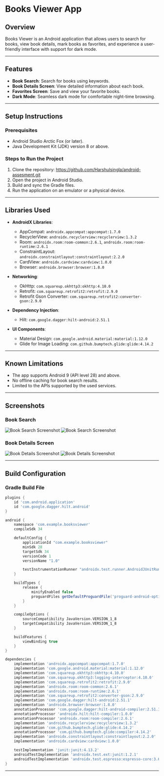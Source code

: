 # Books Viewer App

## Overview
Books Viewer is an Android application that allows users to search for books, view book details, mark books as favorites, and experience a user-friendly interface with support for dark mode.

---

## Features

- **Book Search**: Search for books using keywords.
- **Book Details Screen**: View detailed information about each book.
- **Favorites Screen**: Save and view your favorite books.
- **Dark Mode**: Seamless dark mode for comfortable night-time browsing.

---

## Setup Instructions

### Prerequisites
- Android Studio Arctic Fox (or later).
- Java Development Kit (JDK) version 8 or above.

### Steps to Run the Project

1. Clone the repository: https://github.com/Harshulsingla/android-assesment.git
2. Open the project in Android Studio.
3. Build and sync the Gradle files.
4. Run the application on an emulator or a physical device.

---

## Libraries Used

- **AndroidX Libraries**:
    - AppCompat: `androidx.appcompat:appcompat:1.7.0`
    - RecyclerView: `androidx.recyclerview:recyclerview:1.3.2`
    - Room: `androidx.room:room-common:2.6.1`, `androidx.room:room-runtime:2.6.1`
    - ConstraintLayout: `androidx.constraintlayout:constraintlayout:2.2.0`
    - CardView: `androidx.cardview:cardview:1.0.0`
    - Browser: `androidx.browser:browser:1.8.0`

- **Networking**:
    - OkHttp: `com.squareup.okhttp3:okhttp:4.10.0`
    - Retrofit: `com.squareup.retrofit2:retrofit:2.9.0`
    - Retrofit Gson Converter: `com.squareup.retrofit2:converter-gson:2.9.0`

- **Dependency Injection**:
    - Hilt: `com.google.dagger:hilt-android:2.51.1`

- **UI Components**:
    - Material Design: `com.google.android.material:material:1.12.0`
    - Glide for Image Loading: `com.github.bumptech.glide:glide:4.14.2`
---

## Known Limitations

- The app supports Android 9 (API level 28) and above.
- No offline caching for book search results.
- Limited to the APIs supported by the used services.

---

## Screenshots

### Book Search
![Book Search Screenshot](assets/search_book_day.png)
![Book Search Screenshot](assets/search_book_night.png)

### Book Details Screen
![Book Details Screenshot](assets/book_detaills_day.png)
![Book Details Screenshot](assets/book_detaills_night.png)


---

## Build Configuration

### Gradle Build File
```gradle
plugins {
    id 'com.android.application'
    id 'com.google.dagger.hilt.android'
}

android {
    namespace 'com.example.booksviewer'
    compileSdk 34

    defaultConfig {
        applicationId "com.example.booksviewer"
        minSdk 28
        targetSdk 34
        versionCode 1
        versionName "1.0"

        testInstrumentationRunner "androidx.test.runner.AndroidJUnitRunner"
    }

    buildTypes {
        release {
            minifyEnabled false
            proguardFiles getDefaultProguardFile('proguard-android-optimize.txt'), 'proguard-rules.pro'
        }
    }

    compileOptions {
        sourceCompatibility JavaVersion.VERSION_1_8
        targetCompatibility JavaVersion.VERSION_1_8
    }

    buildFeatures {
        viewBinding true
    }
}

dependencies {
    implementation 'androidx.appcompat:appcompat:1.7.0'
    implementation 'com.google.android.material:material:1.12.0'
    implementation 'com.squareup.okhttp3:okhttp:4.10.0'
    implementation 'com.squareup.okhttp3:logging-interceptor:4.10.0'
    implementation 'com.squareup.retrofit2:retrofit:2.9.0'
    implementation 'androidx.room:room-common:2.6.1'
    implementation 'androidx.room:room-runtime:2.6.1'
    implementation 'com.squareup.retrofit2:converter-gson:2.9.0'
    implementation 'com.google.dagger:hilt-android:2.51.1'
    implementation 'androidx.browser:browser:1.8.0'
    annotationProcessor 'com.google.dagger:hilt-android-compiler:2.51.1'
    annotationProcessor 'androidx.hilt:hilt-compiler:1.0.0'
    annotationProcessor 'androidx.room:room-compiler:2.6.1'
    implementation 'androidx.recyclerview:recyclerview:1.3.2'
    implementation 'com.github.bumptech.glide:glide:4.14.2'
    annotationProcessor 'com.github.bumptech.glide:compiler:4.14.2'
    implementation 'androidx.constraintlayout:constraintlayout:2.2.0'
    implementation 'androidx.cardview:cardview:1.0.0'

    testImplementation 'junit:junit:4.13.2'
    androidTestImplementation 'androidx.test.ext:junit:1.2.1'
    androidTestImplementation 'androidx.test.espresso:espresso-core:3.6.1'
}
```

---

